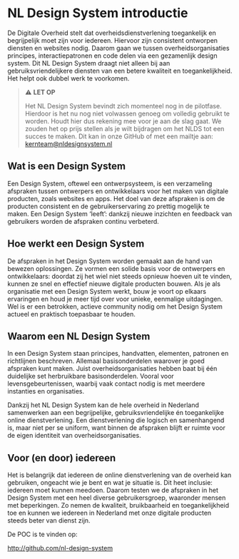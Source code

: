 <!-- @license CC0-1.0 -->

# NL Design System introductie

De Digitale Overheid stelt dat overheidsdienstverlening toegankelijk en
begrijpelijk moet zijn voor iedereen. Hiervoor zijn consistent ontworpen
diensten en websites nodig. Daarom gaan we tussen overheidsorganisaties
principes, interactiepatronen en code delen via een gezamenlijk design system.
Dit NL Design System draagt niet alleen bij aan gebruiksvriendelijkere diensten
van een betere kwaliteit en toegankelijkheid. Het helpt ook dubbel werk te
voorkomen.

> ⚠️ **LET OP**
>
> Het NL Design System bevindt zich momenteel nog in de pilotfase. Hierdoor is
> het nu nog niet volwassen genoeg om volledig gebruikt te worden. Houdt hier
> dus rekening mee voor je aan de slag gaat. We zouden het op prijs stellen als
> je wilt bijdragen om het NLDS tot een succes te maken. Dit kan in onze GitHub
> of met een mailtje aan:
> [kernteam@nldesignsystem.nl](mailto:kernteam@nldesignsystem.nl)

## Wat is een Design System

Een Design System, oftewel een ontwerpsysteem, is een verzameling afspraken
tussen ontwerpers en ontwikkelaars voor het maken van digitale producten, zoals
websites en apps. Het doel van deze afspraken is om de producten consistent en
de gebruikerservaring zo prettig mogelijk te maken. Een Design System ‘leeft’:
dankzij nieuwe inzichten en feedback van gebruikers worden de afspraken continu
verbeterd.

## Hoe werkt een Design System

De afspraken in het Design System worden gemaakt aan de hand van bewezen
oplossingen. Ze vormen een solide basis voor de ontwerpers en ontwikkelaars:
doordat zij het wiel niet steeds opnieuw hoeven uit te vinden, kunnen ze snel en
effectief nieuwe digitale producten bouwen. Als je als organisatie met een
Design System werkt, bouw je voort op elkaars ervaringen en houd je meer tijd
over voor unieke, eenmalige uitdagingen. Wel is er een betrokken, actieve
community nodig om het Design System actueel en praktisch toepasbaar te houden.

## Waarom een NL Design System

In een Design System staan principes, handvatten, elementen, patronen en
richtlijnen beschreven. Allemaal basisonderdelen waarover je goed afspraken kunt
maken. Juist overheidsorganisaties hebben baat bij één duidelijke set
herbruikbare basisonderdelen. Vooral voor levensgebeurtenissen, waarbij vaak
contact nodig is met meerdere instanties en organisaties.

Dankzij het NL Design System kan de hele overheid in Nederland samenwerken aan
een begrijpelijke, gebruiksvriendelijke én toegankelijke online dienstverlening.
Een dienstverlening die logisch en samenhangend is, maar niet per se uniform,
want binnen de afspraken blijft er ruimte voor de eigen identiteit van
overheidsorganisaties.

## Voor (en door) iedereen

Het is belangrijk dat iedereen de online dienstverlening van de overheid kan
gebruiken, ongeacht wie je bent en wat je situatie is. Dit heet inclusie:
iedereen moet kunnen meedoen. Daarom testen we de afspraken in het Design System
met een heel diverse gebruikersgroep, waaronder mensen met beperkingen. Zo nemen
de kwaliteit, bruikbaarheid en toegankelijkheid toe en kunnen we iedereen in
Nederland met onze digitale producten steeds beter van dienst zijn.

De POC is te vinden op:

<http://github.com/nl-design-system>
